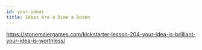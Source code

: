 ```yaml
---
id: your-ideas
title: Ideas Are a Dime a Dozen
---
```


https://stonemaiergames.com/kickstarter-lesson-204-your-idea-is-brilliant-your-idea-is-worthless/